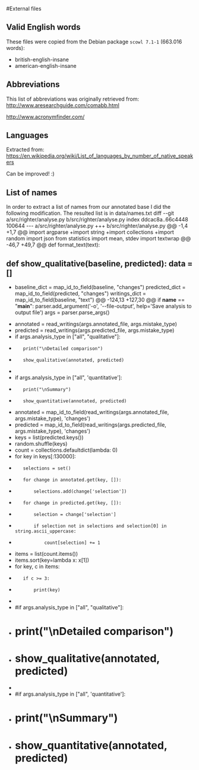 #External files

## Valid English words

These files were copied from the Debian package `scowl 7.1-1` (663.016 words):
- british-english-insane
- american-english-insane


## Abbreviations

This list of abbreviations was originally retrieved from:
http://www.aresearchguide.com/comabb.html

http://www.acronymfinder.com/

## Languages

Extracted from:
https://en.wikipedia.org/wiki/List_of_languages_by_number_of_native_speakers

Can be improved! :)

## List of names

In order to extract a list of names from our annotated base I did the following
modification. The resulted list is in data/names.txt
diff --git a/src/righter/analyse.py b/src/righter/analyse.py
index ddcac8a..66c4448 100644
--- a/src/righter/analyse.py
+++ b/src/righter/analyse.py
@@ -1,4 +1,7 @@
 import argparse
+import string
+import collections
+import random
 import json
 from statistics import mean, stdev
 import textwrap
@@ -46,7 +49,7 @@ def format_text(text):
 
 def show_qualitative(baseline, predicted):
     data = []
-    
+
     baseline_dict = map_id_to_field(baseline, "changes")
     predicted_dict = map_id_to_field(predicted, "changes")
     writings_dict = map_id_to_field(baseline, "text")
@@ -124,13 +127,30 @@ if __name__ == "__main__":
     parser.add_argument('-o', '--file-output', help='Save analysis to output file')
     args = parser.parse_args()
 
-    annotated = read_writings(args.annotated_file, args.mistake_type)
-    predicted = read_writings(args.predicted_file, args.mistake_type)
-    if args.analysis_type in ["all", "qualitative"]:
-        print("\nDetailed comparison")
-        show_qualitative(annotated, predicted)
-
-    if args.analysis_type in ["all", 'quantitative']:
-        print("\nSummary")
-        show_quantitative(annotated, predicted)
+    annotated = map_id_to_field(read_writings(args.annotated_file, args.mistake_type), 'changes')
+    predicted = map_id_to_field(read_writings(args.predicted_file, args.mistake_type), 'changes')
+    keys = list(predicted.keys())
+    random.shuffle(keys)
+    count = collections.defaultdict(lambda: 0)
+    for key in keys[:130000]:
+        selections = set()
+        for change in annotated.get(key, []):
+            selections.add(change['selection'])
+        for change in predicted.get(key, []):
+            selection = change['selection']
+            if selection not in selections and selection[0] in string.ascii_uppercase:
+                count[selection] += 1
+    items = list(count.items())
+    items.sort(key=lambda x: x[1])
+    for key, c in items:
+        if c >= 3:
+            print(key)
+
+    #if args.analysis_type in ["all", "qualitative"]:
+    #    print("\nDetailed comparison")
+    #    show_qualitative(annotated, predicted)
+
+    #if args.analysis_type in ["all", 'quantitative']:
+    #    print("\nSummary")
+    #    show_quantitative(annotated, predicted)
 
